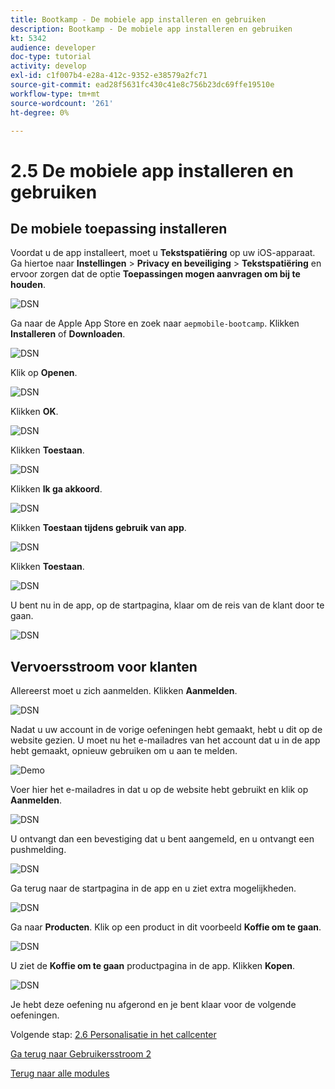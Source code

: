 ```yaml
---
title: Bootkamp - De mobiele app installeren en gebruiken
description: Bootkamp - De mobiele app installeren en gebruiken
kt: 5342
audience: developer
doc-type: tutorial
activity: develop
exl-id: c1f007b4-e28a-412c-9352-e38579a2fc71
source-git-commit: ead28f5631fc430c41e8c756b23dc69ffe19510e
workflow-type: tm+mt
source-wordcount: '261'
ht-degree: 0%

---
```


# 2.5 De mobiele app installeren en gebruiken


## De mobiele toepassing installeren

Voordat u de app installeert, moet u **Tekstspatiëring** op uw iOS-apparaat. Ga hiertoe naar **Instellingen** > **Privacy en beveiliging** > **Tekstspatiëring** en ervoor zorgen dat de optie **Toepassingen mogen aanvragen om bij te houden**.

![DSN](./../uc3/images/app4.png)

Ga naar de Apple App Store en zoek naar `aepmobile-bootcamp`. Klikken **Installeren** of **Downloaden**.

![DSN](./../uc3/images/app1.png)

Klik op **Openen**.

![DSN](./../uc3/images/app2.png)

Klikken **OK**.

![DSN](./../uc3/images/app9.png)

Klikken **Toestaan**.

![DSN](./../uc3/images/app3.png)

Klikken **Ik ga akkoord**.

![DSN](./../uc3/images/app7.png)

Klikken **Toestaan tijdens gebruik van app**.

![DSN](./../uc3/images/app8.png)

Klikken **Toestaan**.

![DSN](./../uc3/images/app5.png)

U bent nu in de app, op de startpagina, klaar om de reis van de klant door te gaan.

![DSN](./../uc3/images/app12.png)

## Vervoersstroom voor klanten

Allereerst moet u zich aanmelden. Klikken **Aanmelden**.

![DSN](./../uc3/images/app13.png)

Nadat u uw account in de vorige oefeningen hebt gemaakt, hebt u dit op de website gezien. U moet nu het e-mailadres van het account dat u in de app hebt gemaakt, opnieuw gebruiken om u aan te melden.

![Demo](./../uc3/images/pv1.png)

Voer hier het e-mailadres in dat u op de website hebt gebruikt en klik op **Aanmelden**.

![DSN](./../uc3/images/app14.png)

U ontvangt dan een bevestiging dat u bent aangemeld, en u ontvangt een pushmelding.

![DSN](./../uc3/images/app15.png)

Ga terug naar de startpagina in de app en u ziet extra mogelijkheden.

![DSN](./../uc3/images/app17.png)

Ga naar **Producten**. Klik op een product in dit voorbeeld **Koffie om te gaan**.

![DSN](./images/app19.png)

U ziet de **Koffie om te gaan** productpagina in de app. Klikken **Kopen**.

![DSN](./images/app20.png)

Je hebt deze oefening nu afgerond en je bent klaar voor de volgende oefeningen.

Volgende stap: [2.6 Personalisatie in het callcenter](./ex6.md)

[Ga terug naar Gebruikersstroom 2](./uc2.md)

[Terug naar alle modules](../../overview.md)
